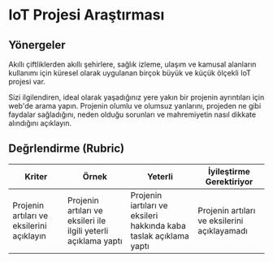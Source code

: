 # IoT Projesi Araştırması

## Yönergeler

Akıllı çiftliklerden akıllı şehirlere, sağlık izleme, ulaşım ve kamusal alanların kullanımı için küresel olarak uygulanan birçok büyük ve küçük ölçekli IoT projesi var.

Sizi ilgilendiren, ideal olarak yaşadığınız yere yakın bir projenin ayrıntıları için web'de arama yapın. Projenin olumlu ve olumsuz yanlarını, projeden ne gibi faydalar sağladığını, neden olduğu sorunları ve mahremiyetin nasıl dikkate alındığını açıklayın.

## Değrlendirme (Rubric)

| Kriter                                    | Örnek                                                           | Yeterli                                                            | İyileştirme Gerektiriyor                     |
|-------------------------------------------|-----------------------------------------------------------------|--------------------------------------------------------------------|----------------------------------------------|
| Projenin artıları ve eksilerini açıklayın | Projenin artıları ve eksileri ile ilgili yeterli açıklama yaptı | Projenin iartıları ve eksileri hakkında kaba taslak açıklama yaptı | Projenin artıları ve eksilerini açıklayamadı |

